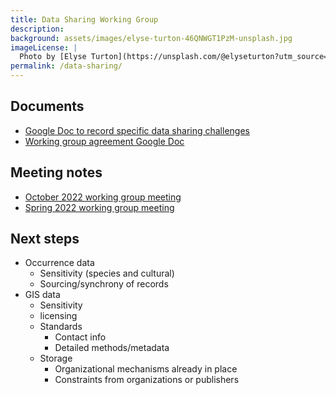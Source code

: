 ```yaml
---
title: Data Sharing Working Group
description: 
background: assets/images/elyse-turton-46QNWGT1PzM-unsplash.jpg
imageLicense: |
  Photo by [Elyse Turton](https://unsplash.com/@elyseturton?utm_source=unsplash&utm_medium=referral&utm_content=creditCopyText) on [Unsplash](https://unsplash.com/@elyseturton?utm_source=unsplash&utm_medium=referral&utm_content=creditCopyText)  
permalink: /data-sharing/
---
```


## Documents
- [Google Doc to record specific data sharing challenges](https://docs.google.com/document/d/1xPL6t1Y2cJHRmwSYd930gU74Y7aYCir1E-47EfSRKzw/edit?usp=sharing)
- [Working group agreement Google Doc](https://docs.google.com/document/d/1TbDXH8Zh1A-8dK-2mueS6AzB0wGKavdpY6UU5_exPjU/edit?usp=sharing)


## Meeting notes

- [October 2022 working group meeting](https://docs.google.com/document/d/1DQkpKoyMs6PuIXxrTbHCOx75LGPWZuj1K2UX6IHSadI/edit?usp=sharing)
- [Spring 2022 working group meeting](https://docs.google.com/document/d/1Gz9-81BK6pi4Seo1ndQOm3Uauqm-mVK_hbV_IEP0cuw/edit?usp=sharing)

## Next steps

- Occurrence data
  - Sensitivity (species and cultural)
  - Sourcing/synchrony of records
- GIS data
  - Sensitivity
  - licensing
  - Standards
      - Contact info
      - Detailed methods/metadata
  - Storage
      - Organizational mechanisms already in place
      - Constraints from organizations or publishers
